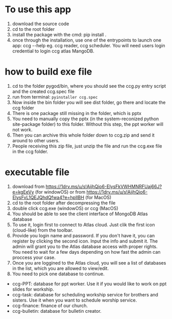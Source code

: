 # To use this app
1. download the source code
2. cd to the root folder
3. install the package with the cmd: pip install .
4. once through the installation, use one of the entrypoints to launch one app: ccg --help
eg. ccg reader, ccg scheduler. You will need users login credential to login ccg atlas MangoDB.
# how to build exe file
1. cd to the folder pygod/bin, where you should see the ccg.py entry script and the created ccg.spec file
2. run from terminal: `pyinstaller ccg.spec`
3. Now inside the bin folder you will see dist folder, go there and locate the ccg folder
4. There is one package still missing in the folder, which is pptx
5. You need to manually copy the pptx (in the system-reconized python site-package folder) to this folder. Without this step, the ppt worker will not work.
6. Then you can archive this whole folder down to ccg.zip and send it around to other users.
7. People receiving this zip file, just unzip the file and run the ccg.exe file in the ccg folder.

# executable file
1. download from https://1drv.ms/u/s!AijhQio6-ElysFkVWHMNRFUaj66J?e=kgEeVy (for windowOS) or from https://1drv.ms/u/s!AijhQio6-ElysFvL1QEJQhdQfwa4?e=hplIBH (for MacOS)
2. cd to the root folder after decompressing the file
3. double click ccg.exe (windowOS) or ccg (MacOS)
4. You should be able to see the client interface of MongoDB Atlas database
5. To use it, login first to connect to Atlas cloud. Just clik the first icon (cloud-like) from the toolbar.
6. Provide you login name and password. If you don't have it, you can register by clicking the second icon. Input the info and submit it. The admin will grant you to the Atlas database access with proper rights. You need to wait for a few days depending on how fast the admin can proccess your case.
7. Once you are loggined to the Atlas cloud, you will see a list of databases in the list, which you are allowed to view/edit.
8. You need to pick one database to continue.
  - ccg-PPT: database for ppt worker. Use it if you would like to work on ppt slides for workship.
  - ccg-task: database for scheduling workship service for brothers and sisters. Use it when you want to schedule worship service.
  - ccg-finance: finance of our church.
  - ccg-bulletin: database for bulletin creator.
   

